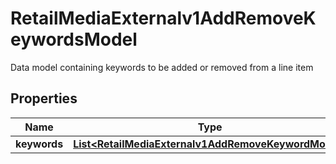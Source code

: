 

# RetailMediaExternalv1AddRemoveKeywordsModel

Data model containing keywords to be added or removed from a line item

## Properties

| Name | Type | Description | Notes |
|------------ | ------------- | ------------- | -------------|
|**keywords** | [**List&lt;RetailMediaExternalv1AddRemoveKeywordModel&gt;**](RetailMediaExternalv1AddRemoveKeywordModel.md) |  |  [optional] |



